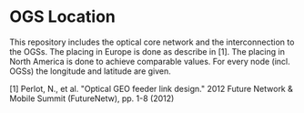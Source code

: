 # OGS Location
This repository includes the optical core network and the interconnection to the OGSs. The placing in Europe is done as describe in [1]. The placing in North America is done to achieve comparable values.
For every node (incl. OGSs) the longitude and latitude are given.

[1] Perlot, N., et al. "Optical GEO feeder link design." 2012 Future Network \& Mobile Summit (FutureNetw), pp. 1-8 (2012)
